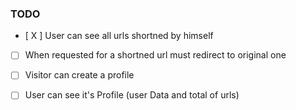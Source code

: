 ### TODO
- [ X ] User can see all urls shortned by himself
- [ ] When requested for a shortned url must redirect to original one
- [ ] Visitor can create a profile
- [ ] User can see it's Profile (user Data and total of urls)

